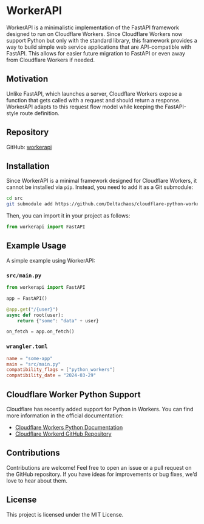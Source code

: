# WorkerAPI

WorkerAPI is a minimalistic implementation of the FastAPI framework designed to run on Cloudflare Workers. Since Cloudflare Workers now support Python but only with the standard library, this framework provides a way to build simple web service applications that are API-compatible with FastAPI. This allows for easier future migration to FastAPI or even away from Cloudflare Workers if needed.

## Motivation

Unlike FastAPI, which launches a server, Cloudflare Workers expose a function that gets called with a request and should return a response. WorkerAPI adapts to this request flow model while keeping the FastAPI-style route definition.

## Repository

GitHub: [workerapi](https://github.com/Deltachaos/cloudflare-python-workerapi)

## Installation

Since WorkerAPI is a minimal framework designed for Cloudflare Workers, it cannot be installed via `pip`. Instead, you need to add it as a Git submodule:

```sh
cd src
git submodule add https://github.com/Deltachaos/cloudflare-python-workerapi workerapi
```

Then, you can import it in your project as follows:

```python
from workerapi import FastAPI
```

## Example Usage

A simple example using WorkerAPI:

### `src/main.py`

```python
from workerapi import FastAPI

app = FastAPI()

@app.get("/{user}")
async def root(user):
    return {"some": "data" + user}

on_fetch = app.on_fetch()
```

### `wrangler.toml`

```toml
name = "some-app"
main = "src/main.py"
compatibility_flags = ["python_workers"]
compatibility_date = "2024-03-29"
```

## Cloudflare Worker Python Support

Cloudflare has recently added support for Python in Workers. You can find more information in the official documentation:

- [Cloudflare Workers Python Documentation](https://developers.cloudflare.com/workers/languages/python/)
- [Cloudflare Workerd GitHub Repository](https://github.com/cloudflare/workerd)

## Contributions

Contributions are welcome! Feel free to open an issue or a pull request on the GitHub repository. If you have ideas for improvements or bug fixes, we’d love to hear about them.

## License

This project is licensed under the MIT License.

